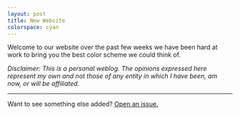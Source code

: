 ```yaml
---
layout: post
title: New Website
colorspace: cyan
---
```


Welcome to our website over the past few weeks we have been hard at work to bring you the best color scheme we could think of.

<!-- more -->

_Disclaimer: This is a personal weblog. The opinions expressed here represent my own and not those of any entity in which I have been, am now, or will be affiliated._

---

Want to see something else added? <a href="https://github.com/Minimal-Mistakes/Website/issues/new">Open an issue.</a>
